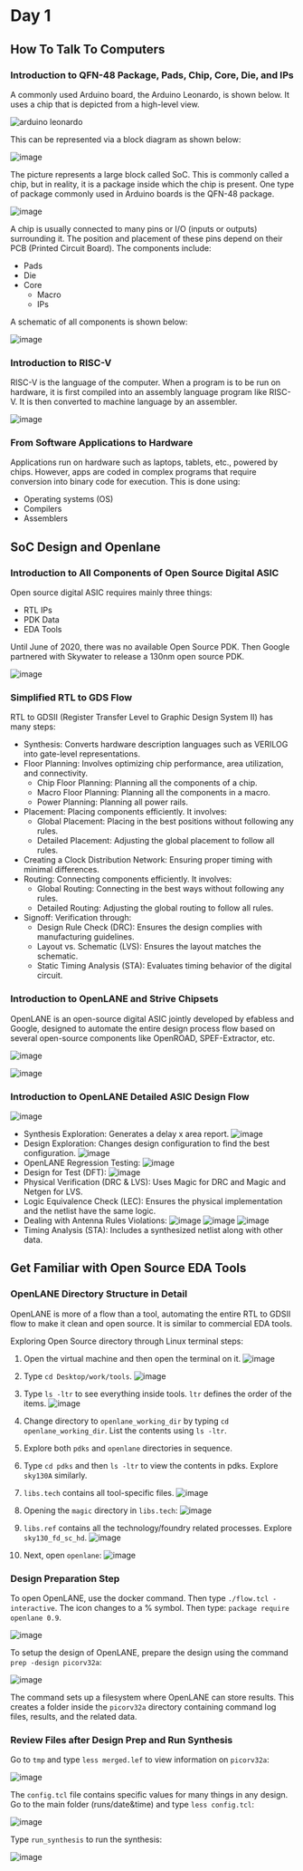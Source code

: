 # Day 1

## How To Talk To Computers

### Introduction to QFN-48 Package, Pads, Chip, Core, Die, and IPs

A commonly used Arduino board, the Arduino Leonardo, is shown below. It uses a chip that is depicted from a high-level view.

![arduino leonardo](https://github.com/user-attachments/assets/f2983e10-4bd6-48bf-a196-1a20efab5d50)

This can be represented via a block diagram as shown below:

![image](https://github.com/user-attachments/assets/11eb7d67-ef18-40ae-b0e6-0f4aaff15cc2)

The picture represents a large block called SoC. This is commonly called a chip, but in reality, it is a package inside which the chip is present. One type of package commonly used in Arduino boards is the QFN-48 package.

![image](https://github.com/user-attachments/assets/3f481c5d-a0b6-48e0-bbf3-3e92df517f9f)

A chip is usually connected to many pins or I/O (inputs or outputs) surrounding it. The position and placement of these pins depend on their PCB (Printed Circuit Board). The components include:
- Pads
- Die
- Core
  - Macro
  - IPs

A schematic of all components is shown below:

![image](https://github.com/user-attachments/assets/8efb5383-ef23-4209-9c6b-66a3d97e0b8c)

### Introduction to RISC-V

RISC-V is the language of the computer. When a program is to be run on hardware, it is first compiled into an assembly language program like RISC-V. It is then converted to machine language by an assembler.

![image](https://github.com/user-attachments/assets/2f25247e-e849-4f9a-92c1-39fe8946bfb2)

### From Software Applications to Hardware

Applications run on hardware such as laptops, tablets, etc., powered by chips. However, apps are coded in complex programs that require conversion into binary code for execution. This is done using:
- Operating systems (OS)
- Compilers
- Assemblers

## SoC Design and Openlane

### Introduction to All Components of Open Source Digital ASIC

Open source digital ASIC requires mainly three things:
- RTL IPs
- PDK Data
- EDA Tools

Until June of 2020, there was no available Open Source PDK. Then Google partnered with Skywater to release a 130nm open source PDK.

![image](https://github.com/user-attachments/assets/d0af3ac1-25f2-4826-87bb-e66cf12d7bfd)

### Simplified RTL to GDS Flow

RTL to GDSII (Register Transfer Level to Graphic Design System II) has many steps:
- Synthesis: Converts hardware description languages such as VERILOG into gate-level representations.
- Floor Planning: Involves optimizing chip performance, area utilization, and connectivity.
  - Chip Floor Planning: Planning all the components of a chip.
  - Macro Floor Planning: Planning all the components in a macro.
  - Power Planning: Planning all power rails.
- Placement: Placing components efficiently. It involves:
  - Global Placement: Placing in the best positions without following any rules.
  - Detailed Placement: Adjusting the global placement to follow all rules.
- Creating a Clock Distribution Network: Ensuring proper timing with minimal differences.
- Routing: Connecting components efficiently. It involves:
  - Global Routing: Connecting in the best ways without following any rules.
  - Detailed Routing: Adjusting the global routing to follow all rules.
- Signoff: Verification through:
  - Design Rule Check (DRC): Ensures the design complies with manufacturing guidelines.
  - Layout vs. Schematic (LVS): Ensures the layout matches the schematic.
  - Static Timing Analysis (STA): Evaluates timing behavior of the digital circuit.

### Introduction to OpenLANE and Strive Chipsets

OpenLANE is an open-source digital ASIC jointly developed by efabless and Google, designed to automate the entire design process flow based on several open-source components like OpenROAD, SPEF-Extractor, etc.

![image](https://github.com/user-attachments/assets/0863a336-b2da-4dee-8b50-31ec56111171)

![image](https://github.com/user-attachments/assets/1c49062f-62e2-461f-9e58-2fa470ae53d4)

### Introduction to OpenLANE Detailed ASIC Design Flow

![image](https://github.com/user-attachments/assets/d984fc07-baff-4cdf-9f23-472dec3cb488)

- Synthesis Exploration: Generates a delay x area report.
  ![image](https://github.com/user-attachments/assets/acd66af2-a2bd-43c9-b948-a69f12e0d8de)
- Design Exploration: Changes design configuration to find the best configuration.
  ![image](https://github.com/user-attachments/assets/180e522f-bce7-4657-98d9-0037496d254f)
- OpenLANE Regression Testing:
  ![image](https://github.com/user-attachments/assets/749d7dd4-d529-43cf-a6d6-a575b5ca9269)
- Design for Test (DFT):
  ![image](https://github.com/user-attachments/assets/4f12aa0b-bd1f-4877-9b91-799e4bd05570)
- Physical Verification (DRC & LVS): Uses Magic for DRC and Magic and Netgen for LVS.
- Logic Equivalence Check (LEC): Ensures the physical implementation and the netlist have the same logic.
- Dealing with Antenna Rules Violations:
  ![image](https://github.com/user-attachments/assets/3da9f1a8-bb3c-4d3a-9b9a-7a25a9d0926b)
  ![image](https://github.com/user-attachments/assets/d1d068b6-7975-4c0a-a4f2-a3ac78ceed43)
  ![image](https://github.com/user-attachments/assets/42c53bbf-763e-426f-9162-d6362a4a73b8)
- Timing Analysis (STA): Includes a synthesized netlist along with other data.

## Get Familiar with Open Source EDA Tools

### OpenLANE Directory Structure in Detail

OpenLANE is more of a flow than a tool, automating the entire RTL to GDSII flow to make it clean and open source. It is similar to commercial EDA tools.

Exploring Open Source directory through Linux terminal steps:
1. Open the virtual machine and then open the terminal on it.
![image](https://github.com/user-attachments/assets/bf449a46-03f7-4698-8c42-76f1ac0636d0)

2. Type `cd Desktop/work/tools`.
![image](https://github.com/user-attachments/assets/01a91b5a-f681-4ab8-8373-80b8f95e5b5e)

3. Type `ls -ltr` to see everything inside tools. `ltr` defines the order of the items.
![image](https://github.com/user-attachments/assets/ac20b708-1950-48f7-8086-f7dc0041b7b3)

4. Change directory to `openlane_working_dir` by typing `cd openlane_working_dir`. List the contents using `ls -ltr`.
5. Explore both `pdks` and `openlane` directories in sequence.
6. Type `cd pdks` and then `ls -ltr` to view the contents in pdks. Explore `sky130A` similarly.
7. `libs.tech` contains all tool-specific files.
![image](https://github.com/user-attachments/assets/6d110b67-7917-4791-b970-5d39c56fd65c)

8. Opening the `magic` directory in `libs.tech`:
![image](https://github.com/user-attachments/assets/dd5f79ff-8ee9-4eaf-8e79-b70baef7bbe7)

9. `libs.ref` contains all the technology/foundry related processes. Explore `sky130_fd_sc_hd`.
![image](https://github.com/user-attachments/assets/dbccc004-a5f5-4f88-a128-6244da3b01dc)

10. Next, open `openlane`:
![image](https://github.com/user-attachments/assets/10d2ef9d-f278-41a6-8f71-c495e3a25f37)

### Design Preparation Step

To open OpenLANE, use the docker command. Then type `./flow.tcl -interactive`. The icon changes to a % symbol. Then type: `package require openlane 0.9`.

![image](https://github.com/user-attachments/assets/af750af7-de01-4d1c-a04f-364d2643fe94)

To setup the design of OpenLANE, prepare the design using the command `prep -design picorv32a`:

![image](https://github.com/user-attachments/assets/b20a049c-8044-46c7-ae0e-e7e1fbbfbc1f)

The command sets up a filesystem where OpenLANE can store results. This creates a folder inside the `picorv32a` directory containing command log files, results, and the related data.

### Review Files after Design Prep and Run Synthesis

Go to `tmp` and type `less merged.lef` to view information on `picorv32a`:

![image](https://github.com/user-attachments/assets/c5d87e4f-bf41-4328-beb3-74737780fdff)

The `config.tcl` file contains specific values for many things in any design. Go to the main folder (runs/date&time) and type `less config.tcl`:

![image](https://github.com/user-attachments/assets/d5485085-4d55-4bd1-883c-4542c92972a4)

Type `run_synthesis` to run the synthesis:

![image](https://github.com/user-attachments/assets/d2e81cb2-5ea7-4438-89a1-e0bac12fb777)
